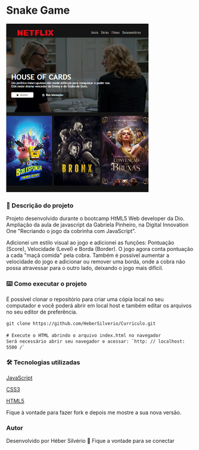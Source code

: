 # Snake Game

![Snake Game](https://raw.githubusercontent.com/HeberSilverio/Netflix-clone/main/CloneNetflix.PNG)

### 🎫 Descrição do projeto

Projeto desenvolvido durante o bootcamp HtML5 Web developer da Dio.
Ampliação da aula de javascript da Gabriela Pinheiro, na Digital Innovation One "Recriando o jogo da cobrinha com JavaScript".

Adicionei um estilo visual ao jogo e adicionei as funções: Pontuação (Score), Velocidade (Level) e Borda (Border). O jogo agora conta pontuação a cada "maçã comida" pela cobra. Também é possível aumentar a velocidade do jogo e adicionar ou remover uma borda, onde a cobra não possa atravessar para o outro lado, deixando o jogo mais difícil.


### ⌨️ Como executar o projeto
É possível clonar o repositório para criar uma cópia local no seu computador e você poderá abrir em local host e também editar os arquivos no seu editor de preferência.

``` Clonando o repositório
git clone https://github.com/HeberSilverio/Curriculo.git

# Execute o HTML abrindo o arquivo index.html no navegador
Será necessário abrir seu navegador e acessar: `http: // localhost: 5500 /`
```

### 🛠️ Tecnologias utilizadas

[JavaScript](http://www.ecma-international.org/ecma-262/6.0/)

[CSS3](https://www.w3schools.com/css/)

[HTML5](https://developer.mozilla.org/pt-BR/docs/Web/HTML/HTML5)

Fique à vontade para fazer fork e depois me mostre a sua nova versão.<br />

### Autor

Desenvolvido por Héber Silvério 👋 Fique a vontade para se conectar





